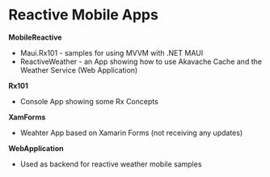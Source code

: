 # Reactive Mobile Apps

__MobileReactive__
* Maui.Rx101 - samples for using MVVM with .NET MAUI
* ReactiveWeather - an App showing how to use Akavache Cache and the Weather Service (Web Application)

__Rx101__
* Console App showing some Rx Concepts

__XamForms__
* Weahter App based on Xamarin Forms (not receiving any updates)

__WebApplication__
* Used as backend for reactive weather mobile samples

